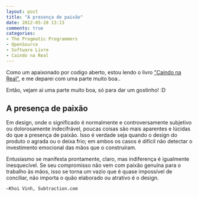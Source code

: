 ```yaml
---
layout: post
title: "A presença de paixão"
date: 2012-05-28 13:13
comments: true
categories:
- The Progmatic Programmers
- OpenSource
- Software Livre
- Caindo na Real
---
```

<!--more-->
Como um apaixonado por codigo aberto, estou lendo o livro <a href="http://gettingreal.37signals.com/GR_por.php">"Caindo na Real"</a>, e me deparei com uma parte muito boa..

Então, vejam ai uma parte muito boa, só para dar um gostinho! :D

<h2>A presença de paixão</h2>

Em design, onde o significado é normalmente e controversamente subjetivo ou dolorosamente indecifrável, poucas coisas são mais aparentes e lúcidas do que a presença de paixão. Isso é verdade seja quando o design do produto o agrada ou o deixa frio; em ambos os casos é difícil não detectar o investimento emocional das mãos que o construíram.

Entusiasmo se manifesta prontamente, claro, mas indiferença é igualmente inesquecível. Se seu compromisso não vem com paixão genuína para o trabalho às mãos, isso se torna um vazio que é quase impossível de conciliar, não importa o quão elaborado ou atrativo é o design.

	—Khoi Vinh, Subtraction.com

